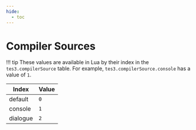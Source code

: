 ```yaml
---
hide:
  - toc
---
```


# Compiler Sources

!!! tip
	These values are available in Lua by their index in the `tes3.compilerSource` table. For example, `tes3.compilerSource.console` has a value of `1`.

Index    | Value
-------- | ----------
default  | `0`
console  | `1`
dialogue | `2`
